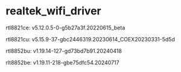 # realtek_wifi_driver

rtl8821ce: v5.12.0.5-0-g5b27a3f.20220615_beta

rtl8821cu: v5.15.9-37-gbc2446319.20230614_COEX20230331-5d5d

rtl8852bu: v1.19.14-127-gd73bd7b91.20240418

rlt8852be: v1.19.11-218-gbe75dfc54.20240717